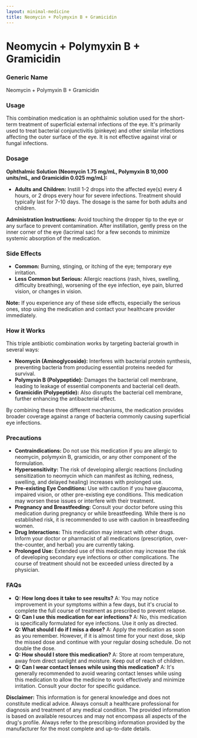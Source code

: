```yaml
---
layout: minimal-medicine
title: Neomycin + Polymyxin B + Gramicidin
---
```


# Neomycin + Polymyxin B + Gramicidin
### Generic Name
Neomycin + Polymyxin B + Gramicidin

### Usage
This combination medication is an ophthalmic solution used for the short-term treatment of superficial external infections of the eye.  It's primarily used to treat bacterial conjunctivitis (pinkeye) and other similar infections affecting the outer surface of the eye.  It is not effective against viral or fungal infections.

### Dosage
**Ophthalmic Solution (Neomycin 1.75 mg/mL, Polymyxin B 10,000 units/mL, and Gramicidin 0.025 mg/mL):**

* **Adults and Children:** Instill 1-2 drops into the affected eye(s) every 4 hours, or 2 drops every hour for severe infections. Treatment should typically last for 7-10 days.  The dosage is the same for both adults and children.  

**Administration Instructions:** Avoid touching the dropper tip to the eye or any surface to prevent contamination. After instillation, gently press on the inner corner of the eye (lacrimal sac) for a few seconds to minimize systemic absorption of the medication.


### Side Effects
* **Common:** Burning, stinging, or itching of the eye; temporary eye irritation.
* **Less Common but Serious:** Allergic reactions (rash, hives, swelling, difficulty breathing),  worsening of the eye infection,  eye pain, blurred vision, or changes in vision.


**Note:** If you experience any of these side effects, especially the serious ones, stop using the medication and contact your healthcare provider immediately.


### How it Works
This triple antibiotic combination works by targeting bacterial growth in several ways:

* **Neomycin (Aminoglycoside):** Interferes with bacterial protein synthesis, preventing bacteria from producing essential proteins needed for survival.
* **Polymyxin B (Polypeptide):** Damages the bacterial cell membrane, leading to leakage of essential components and bacterial cell death.
* **Gramicidin (Polypeptide):**  Also disrupts the bacterial cell membrane, further enhancing the antibacterial effect.


By combining these three different mechanisms, the medication provides broader coverage against a range of bacteria commonly causing superficial eye infections.


### Precautions
* **Contraindications:**  Do not use this medication if you are allergic to neomycin, polymyxin B, gramicidin, or any other component of the formulation.
* **Hypersensitivity:**  The risk of developing allergic reactions (including sensitization to neomycin which can manifest as itching, redness, swelling, and delayed healing) increases with prolonged use.
* **Pre-existing Eye Conditions:** Use with caution if you have glaucoma, impaired vision, or other pre-existing eye conditions.  This medication may worsen these issues or interfere with their treatment.
* **Pregnancy and Breastfeeding:**  Consult your doctor before using this medication during pregnancy or while breastfeeding. While there is no established risk, it is recommended to use with caution in breastfeeding women.
* **Drug Interactions:**  This medication may interact with other drugs. Inform your doctor or pharmacist of all medications (prescription, over-the-counter, and herbal) you are currently taking.
* **Prolonged Use:**  Extended use of this medication may increase the risk of developing secondary eye infections or other complications.  The course of treatment should not be exceeded unless directed by a physician.


### FAQs

* **Q: How long does it take to see results?**  A: You may notice improvement in your symptoms within a few days, but it's crucial to complete the full course of treatment as prescribed to prevent relapse.
* **Q: Can I use this medication for ear infections?** A: No, this medication is specifically formulated for eye infections.  Use it only as directed.
* **Q: What should I do if I miss a dose?** A: Apply the medication as soon as you remember. However, if it is almost time for your next dose, skip the missed dose and continue with your regular dosing schedule. Do not double the dose.
* **Q: How should I store this medication?** A: Store at room temperature, away from direct sunlight and moisture. Keep out of reach of children.
* **Q: Can I wear contact lenses while using this medication?** A: It's generally recommended to avoid wearing contact lenses while using this medication to allow the medicine to work effectively and minimize irritation. Consult your doctor for specific guidance.

**Disclaimer:** This information is for general knowledge and does not constitute medical advice. Always consult a healthcare professional for diagnosis and treatment of any medical condition.  The provided information is based on available resources and may not encompass all aspects of the drug's profile. Always refer to the prescribing information provided by the manufacturer for the most complete and up-to-date details.
